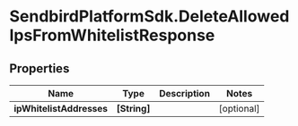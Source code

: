 # SendbirdPlatformSdk.DeleteAllowedIpsFromWhitelistResponse

## Properties

Name | Type | Description | Notes
------------ | ------------- | ------------- | -------------
**ipWhitelistAddresses** | **[String]** |  | [optional] 


